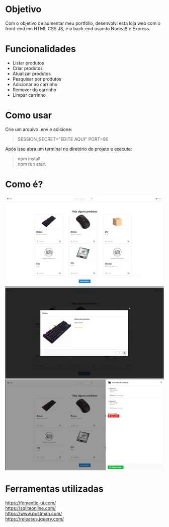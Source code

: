 # Objetivo
Com o objetivo de aumentar meu portfólio, desenvolvi esta loja web com o front-end em HTML CSS JS, e o back-end usando NodeJS e Express.  
  
# Funcionalidades
- Listar produtos
- Criar produtos
- Atualizar produtos
- Pesquisar por produtos
- Adicionar ao carrinho
- Remover do carrinho
- Limpar carrinho

# Como usar
Crie um arquivo .env e adicione:  
> SESSION_SECRET="EDITE AQUI"
> PORT=80
  
Após isso abra um terminal no diretório do projeto e execute:  
> npm install  
> npm run start 
   

# Como é?  
![home](https://github.com/daguerpedro/loja/blob/master/preview/home.png)  
![product](https://github.com/daguerpedro/loja/blob/master/preview/product.png)  
![cart](https://github.com/daguerpedro/loja/blob/master/preview/cart.png)  
  
# Ferramentas utilizadas
https://fomantic-ui.com/  
https://sqliteonline.com/  
https://www.postman.com/  
https://releases.jquery.com/  
